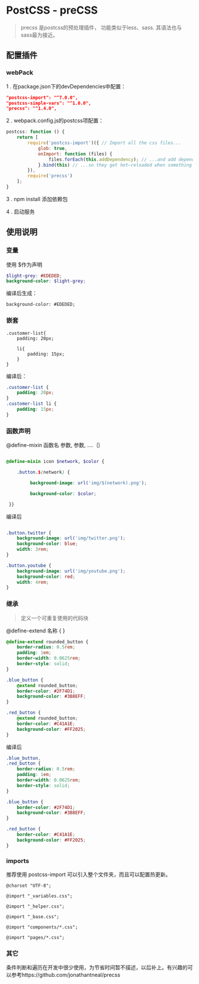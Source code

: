 # PostCSS - preCSS

> precss 是postcss的预处理插件， 功能类似于less、sass. 其语法也与sass最为接近。

## 配置插件

### webPack

1 . 在package.json下的devDependencies中配置：

``` json
"postcss-import": "^7.0.0",
"postcss-simple-vars": "^1.0.0",
"precss": "^1.4.0",
```

2 . webpack.config.js的postcss项配置：

``` javascript
postcss: function () {
    return [
        require('postcss-import')({ // Import all the css files...
            glob: true,
            onImport: function (files) {
                files.forEach(this.addDependency); // ...and add dependecies from the main.css files to the other css files...
            }.bind(this) // ...so they get hot–reloaded when something changes...
        }),
        require('precss')
    ];
}
```

3 . npm install 添加依赖包

4 . 启动服务

## 使用说明

### 变量

使用 $作为声明

``` scss
$light-grey: #EDEDED;
background-color: $light-grey;
```

编译后生成：

`background-color: #EDEDED;`

### 嵌套

``` 
.customer-list{
    padding: 20px;

    li{
        padding: 15px;
    }
}
```

编译后：

``` scss
.customer-list {
    padding: 20px;
}
.customer-list li {
    padding: 15px;
}
```

### 函数声明

@define-mixin 函数名 参数, 参数, ….｛｝

``` scss

@define-mixin icon $network, $color {

    .button.$(network) { 

      	 background-image: url('img/$(network).png');

         background-color: $color;

 }}

```

编译后

``` scss

.button.twitter {
    background-image: url('img/twitter.png');
    background-color: blue;
    width: 3rem;
}

.button.youtube {
    background-image: url('img/youtube.png');
    background-color: red;
    width: 4rem;
}

```



### 继承

> 定义一个可重复使用的代码块

@define-extend 名称 { }

``` scss
@define-extend rounded_button {
    border-radius: 0.5rem;
    padding: 1em;
    border-width: 0.0625rem;
    border-style: solid;
}

.blue_button {
    @extend rounded_button;
    border-color: #2F74D1;
    background-color: #3B8EFF;
}

.red_button {
    @extend rounded_button;
    border-color: #C41A1E;
    background-color: #FF2025;
}

```

编译后

``` scss
.blue_button,
.red_button {
    border-radius: 0.5rem;
    padding: 1em;
    border-width: 0.0625rem;
    border-style: solid;
}

.blue_button {
    border-color: #2F74D1;
    background-color: #3B8EFF;
}

.red_button {
    border-color: #C41A1E;
    background-color: #FF2025;
}
```

### imports

推荐使用 postcss-import 可以引入整个文件夹，而且可以配置热更新。

``` 
@charset "UTF-8";

@import "_variables.css";

@import "_helper.css";

@import "_base.css";

@import "components/*.css";

@import "pages/*.css";
```



### 其它

条件判断和遍历在开发中很少使用，为节省时间暂不描述，以后补上。有兴趣的可以参考https://github.com/jonathantneal/precss

